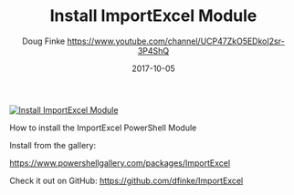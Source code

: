 ﻿---
title: Install ImportExcel Module
date: 2017-10-05
tags: Demo, English, Playlist, Doug Finke's Excel module
author: Doug Finke https://www.youtube.com/channel/UCP47ZkO5EDkoI2sr-3P4ShQ
---

[![Install ImportExcel Module](https://i2.ytimg.com/vi/YyAEsZG21ao/hqdefault.jpg "Install ImportExcel Module")](https://www.youtube.com/watch?v=YyAEsZG21ao)

How to install the ImportExcel PowerShell Module

Install from the gallery: 

https://www.powershellgallery.com/packages/ImportExcel

Check it out on GitHub:
https://github.com/dfinke/ImportExcel
